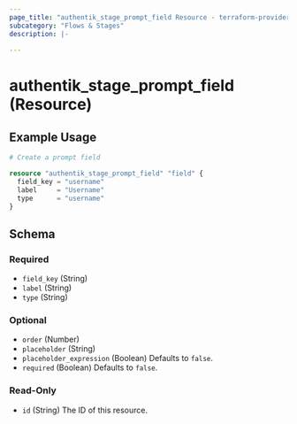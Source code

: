 ```yaml
---
page_title: "authentik_stage_prompt_field Resource - terraform-provider-authentik"
subcategory: "Flows & Stages"
description: |-
  
---
```


# authentik_stage_prompt_field (Resource)



## Example Usage

```terraform
# Create a prompt field

resource "authentik_stage_prompt_field" "field" {
  field_key = "username"
  label     = "Username"
  type      = "username"
}
```

<!-- schema generated by tfplugindocs -->
## Schema

### Required

- `field_key` (String)
- `label` (String)
- `type` (String)

### Optional

- `order` (Number)
- `placeholder` (String)
- `placeholder_expression` (Boolean) Defaults to `false`.
- `required` (Boolean) Defaults to `false`.

### Read-Only

- `id` (String) The ID of this resource.


